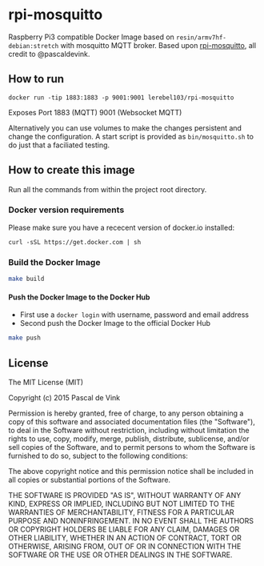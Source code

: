 # rpi-mosquitto

Raspberry Pi3 compatible Docker Image based on `resin/armv7hf-debian:stretch` with mosquitto MQTT broker.
Based upon [rpi-mosquitto](https://github.com/pascaldevink/rpi-mosquitto), all credit to @pascaldevink.

## How to run

```
docker run -tip 1883:1883 -p 9001:9001 lerebel103/rpi-mosquitto
```

Exposes Port 1883 (MQTT) 9001 (Websocket MQTT)

Alternatively you can use volumes to make the changes persistent and change the configuration. A start script is provided as `bin/mosquitto.sh` to do just that a faciliated testing.

## How to create this image

Run all the commands from within the project root directory.

### Docker version requirements
Please make sure you have a rececent version of docker.io installed:
```
curl -sSL https://get.docker.com | sh
```

### Build the Docker Image
```bash
make build
```

#### Push the Docker Image to the Docker Hub
* First use a `docker login` with username, password and email address
* Second push the Docker Image to the official Docker Hub

```bash
make push
```

## License

The MIT License (MIT)

Copyright (c) 2015 Pascal de Vink

Permission is hereby granted, free of charge, to any person obtaining a copy
of this software and associated documentation files (the "Software"), to deal
in the Software without restriction, including without limitation the rights
to use, copy, modify, merge, publish, distribute, sublicense, and/or sell
copies of the Software, and to permit persons to whom the Software is
furnished to do so, subject to the following conditions:

The above copyright notice and this permission notice shall be included in all
copies or substantial portions of the Software.

THE SOFTWARE IS PROVIDED "AS IS", WITHOUT WARRANTY OF ANY KIND, EXPRESS OR
IMPLIED, INCLUDING BUT NOT LIMITED TO THE WARRANTIES OF MERCHANTABILITY,
FITNESS FOR A PARTICULAR PURPOSE AND NONINFRINGEMENT. IN NO EVENT SHALL THE
AUTHORS OR COPYRIGHT HOLDERS BE LIABLE FOR ANY CLAIM, DAMAGES OR OTHER
LIABILITY, WHETHER IN AN ACTION OF CONTRACT, TORT OR OTHERWISE, ARISING FROM,
OUT OF OR IN CONNECTION WITH THE SOFTWARE OR THE USE OR OTHER DEALINGS IN THE
SOFTWARE.
